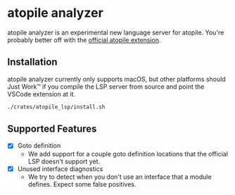 # atopile analyzer

atopile analyzer is an experimental new language server for atopile. You're
probably better off with the [official atopile
extension](https://marketplace.visualstudio.com/items?itemName=atopile.atopile).

## Installation

atopile analyzer currently only supports macOS, but other platforms should Just
Work™ if you compile the LSP server from source and point the VSCode extension
at it.

```sh
./crates/atopile_lsp/install.sh
```

## Supported Features

- [x] Goto definition
  - We add support for a couple goto definition locations that the official LSP
    doesn't support yet.
- [x] Unused interface diagnostics
  - We try to detect when you don't use an interface that a module defines.
    Expect some false positives.
